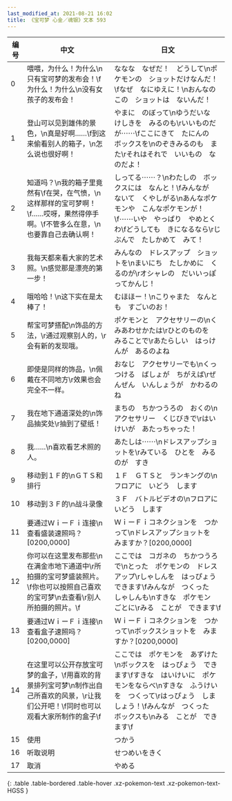 ```yaml
---
last_modified_at: 2021-08-21 16:02
title: 《宝可梦 心金／魂银》文本 593
---
```

| 编号 | 中文 | 日文 |
| ---- | ---- | ---- |
| 0 | 喂喂，为什么！为什么\n只有宝可梦的发布会！\f为什么！为什么\n没有女孩子的发布会！ | ななな　なぜだ！　どうして\nポケモンの　ショットだけなんだ！\fなぜ　なにゆえに！\nおんなのこの　ショットは　ないんだ！ |
| 1 | 登山可以见到雄伟的景色，\n真是好啊……\f到这来偷看别人的箱子，\n怎么说也很好啊！ | やまに　のぼって\nゆうだいな　けしきを　みるのも\rいいものだが⋯⋯\fここにきて　たにんの　ボックスを\nのぞきみるのも　また\rそれはそれで　いいもの　なのだよ！ |
| 2 | 知道吗？\n我的箱子里竟然有\f在哭，在气愤，\n这样那样的宝可梦啊！\f……哎呀，果然得停手啊。\f不管多么在意，\n也要靠自己去确认啊！ | しってる⋯⋯？\nわたしの　ボックスには　なんと！\fみんなが　ないて　くやしがる\nあんなポケモンや　こんなポケモンが！\f⋯⋯いや　やっぱり　やめとくわ\fどうしても　きになるなら\rじぶんで　たしかめて　みて！ |
| 3 | 我每天都来看大家的艺术照。\n感觉那是漂亮的第一步！ | みんなの　ドレスアップ　ショットを\nまいにち　たしかめに　くるのが\rオシャレの　だいいっぽ　ってかんじ！ |
| 4 | 哦哈哈！\n这下实在是太棒了！ | むほほー！\nこりゃまた　なんとも　すごいのお！ |
| 5 | 帮宝可梦搭配\n饰品的方法，\r通过观察别人的，\r会有新的发现哦。 | ポケモンと　アクセサリーの\nくみあわせかたは\rひとのものを　みることで\rあたらしい　はっけんが　あるのよね |
| 6 | 即使是同样的饰品，\n佩戴在不同地方\r效果也会完全不一样。 | おなじ　アクセサリーでも\nくっつける　ばしょが　ちがえば\rぜんぜん　いんしょうが　かわるのね |
| 7 | 我在地下通道深处的\n饰品抽奖处\r抽到了壁纸！ | まちの　ちかつうろの　おくの\nアクセサリー　くじびきで\rはいけいが　あたっちゃった！ |
| 8 | 我……\n喜欢看艺术照的人。 | あたしは⋯⋯\nドレスアップショットを\rみている　ひとを　みるのが　すき |
| 9 | 移动到１Ｆ的\nＧＴＳ和排行 | １Ｆ　ＧＴＳと　ランキングの\nフロアに　いどう　します |
| 10 | 移动到３Ｆ的\n战斗录像 | ３Ｆ　バトルビデオの\nフロアに　いどう　します |
| 11 | 要通过ＷｉーＦｉ连接\n查看盛装速照吗？[0200,0000] | ＷｉーＦｉコネクションを　つかって\nドレスアップショットを　みますか？[0200,0000] |
| 12 | 你可以在这里发布那些\n在满金市地下通道中\r所拍摄的宝可梦盛装照片。\f你也可以按照自己喜欢的宝可梦\n去查看\r别人所拍摄的照片。\f | ここでは　コガネの　ちかつうろで\nとった　ポケモンの　ドレスアップ\rしゃしんを　はっぴょう　できます\fみんなが　つくった　しゃしんも\nすきな　ポケモン　ごとに\rみる　ことが　できます\f |
| 13 | 要通过ＷｉーＦｉ连接\n查看盒子速照吗？[0200,0000] | ＷｉーＦｉコネクションを　つかって\nボックスショットを　みますか？[0200,0000] |
| 14 | 在这里可以公开存放宝可梦的盒子，\f用喜欢的背景排列宝可梦\n制作出自己所喜欢的风景，\r让我们公开吧！\f同时也可以观看大家所制作的盒子\f | ここでは　ポケモンを　あずけた\nボックスを　はっぴょう　できます\fすきな　はいけいに　ポケモンをならべ\nすきな　ふうけいを　つくって\rはっぴょう　しましょう！\fみんなが　つくった　ボックスも\nみる　ことが　できます\f |
| 15 | 使用 | つかう |
| 16 | 听取说明 | せつめいをきく |
| 17 | 取消 | やめる |
{: .table .table-bordered .table-hover .xz-pokemon-text .xz-pokemon-text-HGSS }